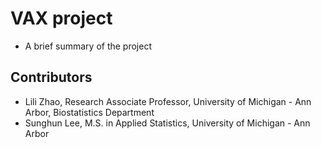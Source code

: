 # VAX project
* A brief summary of the project

## Contributors
- Lili Zhao, Research Associate Professor, University of Michigan - Ann Arbor, Biostatistics Department
- Sunghun Lee, M.S. in Applied Statistics, University of Michigan - Ann Arbor
